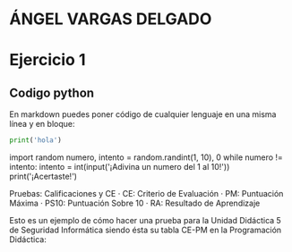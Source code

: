 # ÁNGEL VARGAS DELGADO
# Ejercicio 1

## Codigo python

En markdown puedes poner código de cualquier lenguaje en una misma línea y en bloque:

```python
print('hola')
``` 
import random
numero, intento = random.randint(1, 10), 0
while numero != intento:
    intento = int(input('¡Adivina un numero del 1 al 10!'))
print('¡Acertaste!')

Pruebas: Calificaciones y CE
· CE: Criterio de Evaluación
· PM: Puntuación Máxima
· PS10: Puntuación Sobre 10
· RA: Resultado de Aprendizaje

Esto es un ejemplo de cómo hacer una prueba para la Unidad Didáctica 5 de Seguridad Informática siendo ésta su tabla CE-PM en la Programación Didáctica:
